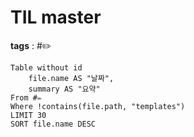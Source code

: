 # TIL master
**tags** : #✏️ 


```dataview
Table without id
	file.name AS "날짜",
	summary AS "요약"
From #✏️ 
Where !contains(file.path, "templates")
LIMIT 30
SORT file.name DESC
```
